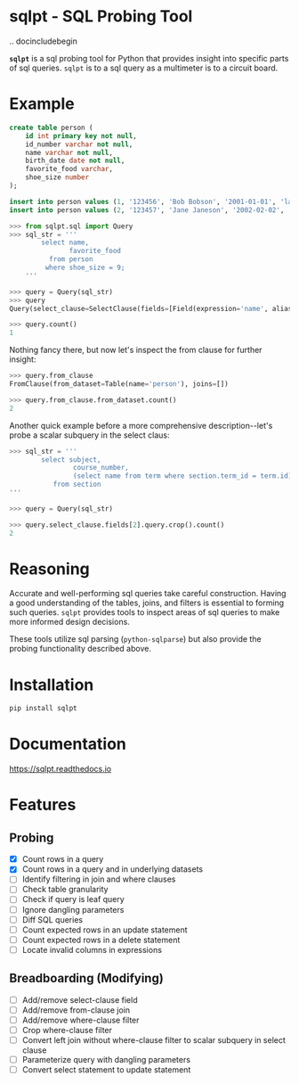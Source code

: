 # sqlpt - SQL Probing Tool

.. docincludebegin

**`sqlpt`** is a sql probing tool for Python that provides insight into specific parts of sql queries.
`sqlpt` is to a sql query as a multimeter is to a circuit board.

# Example

```sql
create table person (
    id int primary key not null,
    id_number varchar not null,
    name varchar not null,
    birth_date date not null,
    favorite_food varchar,
    shoe_size number
);

insert into person values (1, '123456', 'Bob Bobson', '2001-01-01', 'lasagna', '11');
insert into person values (2, '123457', 'Jane Janeson', '2002-02-02', 'pad thai', '9');
```

```python
>>> from sqlpt.sql import Query
>>> sql_str = '''
        select name,
               favorite_food
          from person
         where shoe_size = 9;
    '''

>>> query = Query(sql_str)
>>> query
Query(select_clause=SelectClause(fields=[Field(expression='name', alias=''), Field(expression='favorite_food', alias='')]), from_clause=FromClause(from_dataset=Table(name='person'), joins=[]), where_clause=WhereClause(expression=Expression(comparisons=[Comparison(left_term='shoe_size', operator='=', right_term='9')])))

>>> query.count()
1
```

Nothing fancy there, but now let's inspect the from clause for further insight:

```python
>>> query.from_clause
FromClause(from_dataset=Table(name='person'), joins=[])

>>> query.from_clause.from_dataset.count()
2
```

Another quick example before a more comprehensive description--let's probe a scalar subquery in the select claus:

```python
>>> sql_str = '''
        select subject,
                course_number,
                (select name from term where section.term_id = term.id) name
           from section
'''

>>> query = Query(sql_str)

>>> query.select_clause.fields[2].query.crop().count()
2
```

# Reasoning

Accurate and well-performing sql queries take careful construction. Having a good understanding of the tables, joins, and filters is essential to forming such queries. `sqlpt` provides tools to inspect areas of sql queries to make more informed design decisions.

These tools utilize sql parsing (`python-sqlparse`) but also provide the probing functionality described above.

# Installation

```bash
pip install sqlpt
```

# Documentation

https://sqlpt.readthedocs.io

# Features

## Probing

- [x] Count rows in a query
- [x] Count rows in a query and in underlying datasets
- [ ] Identify filtering in join and where clauses
- [ ] Check table granularity
- [ ] Check if query is leaf query
- [ ] Ignore dangling parameters
- [ ] Diff SQL queries
- [ ] Count expected rows in an update statement
- [ ] Count expected rows in a delete statement
- [ ] Locate invalid columns in expressions

## Breadboarding (Modifying)

- [ ] Add/remove select-clause field
- [ ] Add/remove from-clause join
- [ ] Add/remove where-clause filter
- [ ] Crop where-clause filter
- [ ] Convert left join without where-clause filter to scalar subquery in select clause
- [ ] Parameterize query with dangling parameters
- [ ] Convert select statement to update statement
